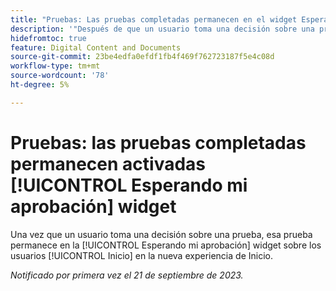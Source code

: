 ```yaml
---
title: "Pruebas: Las pruebas completadas permanecen en el widget Esperando mi aprobación"
description: '"Después de que un usuario toma una decisión sobre una prueba, esa prueba permanece en la [!UICONTROL Esperando mi aprobación] widget sobre los usuarios [!UICONTROL Inicio] en la nueva experiencia de Inicio".'
hidefromtoc: true
feature: Digital Content and Documents
source-git-commit: 23be4edfa0efdf1fb4f469f762723187f5e4c08d
workflow-type: tm+mt
source-wordcount: '78'
ht-degree: 5%

---
```



# Pruebas: las pruebas completadas permanecen activadas [!UICONTROL Esperando mi aprobación] widget

Una vez que un usuario toma una decisión sobre una prueba, esa prueba permanece en la [!UICONTROL Esperando mi aprobación] widget sobre los usuarios [!UICONTROL Inicio] en la nueva experiencia de Inicio.

_Notificado por primera vez el 21 de septiembre de 2023._

